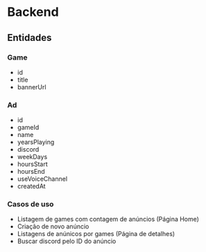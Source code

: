 # Backend

## Entidades 

### Game 
 - id
 - title
 - bannerUrl
### Ad  
 - id
 - gameId
 - name 
 - yearsPlaying
 - discord
 - weekDays
 - hoursStart
 - hoursEnd
 - useVoiceChannel
 - createdAt
### Casos de uso
 - Listagem de games com contagem de anúncios (Página Home)
 - Criação de novo anúncio
 - Listagens de anúnicos por games (Página de detalhes)
 - Buscar discord pelo ID do anúncio 
